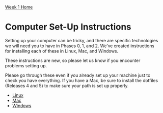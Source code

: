 [Week 1 Home](../)

# Computer Set-Up Instructions

Setting up your computer can be tricky, and there are specific technologies we will need you to have in Phases 0, 1, and 2. We've created instructions for installing each of these in Linux, Mac, and Windows.

These instructions are new, so please let us know if you encounter problems setting up.

Please go through these even if you already set up your machine just to check you have everything. If you have a Mac, be sure to install the dotfiles (Releases 4 and 5) to make sure your path is set up properly.

- [Linux](linux-instructions.md)
- [Mac](mac-instructions.md)
- [Windows](windows-instructions.md)
